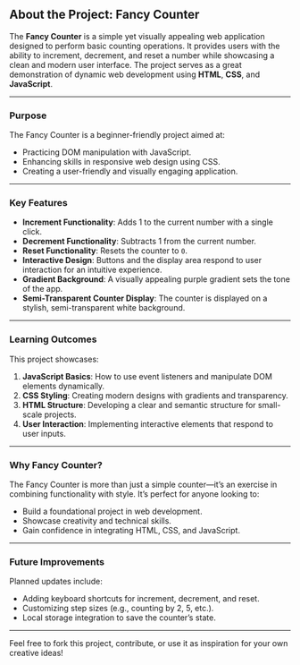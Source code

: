 ## About the Project: Fancy Counter

The **Fancy Counter** is a simple yet visually appealing web application designed to perform basic counting operations. It provides users with the ability to increment, decrement, and reset a number while showcasing a clean and modern user interface. The project serves as a great demonstration of dynamic web development using **HTML**, **CSS**, and **JavaScript**.

---

### Purpose

The Fancy Counter is a beginner-friendly project aimed at:

- Practicing DOM manipulation with JavaScript.
- Enhancing skills in responsive web design using CSS.
- Creating a user-friendly and visually engaging application.

---

### Key Features

- **Increment Functionality**: Adds 1 to the current number with a single click.
- **Decrement Functionality**: Subtracts 1 from the current number.
- **Reset Functionality**: Resets the counter to `0`.
- **Interactive Design**: Buttons and the display area respond to user interaction for an intuitive experience.
- **Gradient Background**: A visually appealing purple gradient sets the tone of the app.
- **Semi-Transparent Counter Display**: The counter is displayed on a stylish, semi-transparent white background.

---

### Learning Outcomes

This project showcases:

1. **JavaScript Basics**: How to use event listeners and manipulate DOM elements dynamically.
2. **CSS Styling**: Creating modern designs with gradients and transparency.
3. **HTML Structure**: Developing a clear and semantic structure for small-scale projects.
4. **User Interaction**: Implementing interactive elements that respond to user inputs.

---

### Why Fancy Counter?

The Fancy Counter is more than just a simple counter—it’s an exercise in combining functionality with style. It’s perfect for anyone looking to:

- Build a foundational project in web development.
- Showcase creativity and technical skills.
- Gain confidence in integrating HTML, CSS, and JavaScript.

---

### Future Improvements

Planned updates include:

- Adding keyboard shortcuts for increment, decrement, and reset.
- Customizing step sizes (e.g., counting by 2, 5, etc.).
- Local storage integration to save the counter’s state.

---

Feel free to fork this project, contribute, or use it as inspiration for your own creative ideas!
